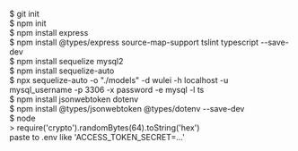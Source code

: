 $ git init\
$ npm init\
$ npm install express\
$ npm install @types/express source-map-support tslint typescript --save-dev\
$ npm install sequelize mysql2\
$ npm install sequelize-auto\
$ npx sequelize-auto -o "./models" -d wulei -h localhost -u mysql_username -p 3306 -x password -e mysql -l ts\
$ npm install jsonwebtoken dotenv\
$ npm install @types/jsonwebtoken @types/dotenv --save-dev\
$ node\
\> require('crypto').randomBytes(64).toString('hex')\
paste to .env like 'ACCESS_TOKEN_SECRET=...'
